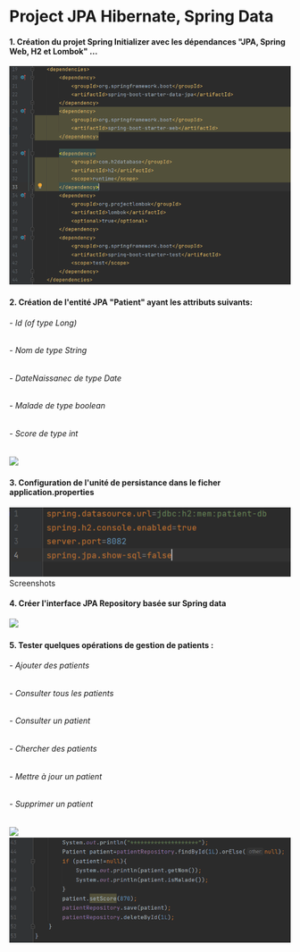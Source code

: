 <h1>Project JPA Hibernate, Spring Data</h1>


<h4>1. Création du projet Spring Initializer avec les dépendances "JPA, Spring Web, H2 et Lombok" ...</h4>
<img src="./Screenshots/1.PNG">


<h4>2. Création de l'entité JPA "Patient" ayant les attributs suivants:<br></h4>
<h6> - Id (of type Long) <br> </h6>
<h6>- Nom de type String<br> </h6>
<h6> - DateNaissanec de type Date<br> </h6>
<h6> - Malade de type boolean<br> </h6>
<h6> - Score de type int <br> </h6>
  <img src="./Screenshots/2.PNG">

<h4>3. Configuration de l'unité de persistance dans le ficher application.properties </h4>
<img src="./Screenshots/3.PNG"> Screenshots

<h4>4. Créer l'interface JPA Repository basée sur Spring data</h4>
<img src="./Screenshots/4.PNG">

<h4>5. Tester quelques opérations de gestion de patients :<br></h4>
<h6> - Ajouter des patients<br> </h6>
<h6> - Consulter tous les patients<br> </h6>
<h6> - Consulter un patient<br> </h6>
<h6> - Chercher des patients<br> </h6>
<h6> - Mettre à jour un patient <br> </h6>
<h6> - Supprimer un patient <br> </h6>
  <img src="./Screenshots/5.PNG">
  <img src="./Screenshots/6.PNG">
